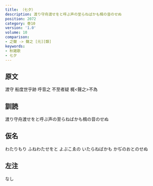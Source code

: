 ```yaml
---
title: （七夕）
description: 渡り守舟渡せをと呼ぶ声の至らねばかも楫の音のせぬ
position: 2072
category: 巻10
version: '1.0'
volume: 10
comparison:
- 之聲 -> 聲之 [元][類]
keywords:
- 秋雑歌
- 七夕
---
```


## 原文

渡守 船度世乎跡 呼音之 不至者疑 梶<聲之>不為

## 訓読

渡り守舟渡せをと呼ぶ声の至らねばかも楫の音のせぬ

## 仮名

わたりもり ふねわたせをと よぶこゑの いたらねばかも かぢのおとのせぬ

## 左注

なし

